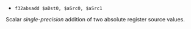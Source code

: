 * `f32absadd $aDst0, $aSrc0, $aSrc1`

Scalar *single-precision* addition of two absolute register source
values.
